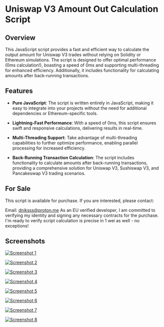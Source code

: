 # Uniswap V3 Amount Out Calculation Script

## Overview

This JavaScript script provides a fast and efficient way to calculate the output amount for Uniswap V3 trades without relying on Solidity or Ethereum simulations. The script is designed to offer optimal performance (0ms calculation!), boasting a speed of 0ms and supporting multi-threading for enhanced efficiency. Additionally, it includes functionality for calculating amounts after back-running transactions.

## Features

- **Pure JavaScript**: The script is written entirely in JavaScript, making it easy to integrate into your projects without the need for additional dependencies or Ethereum-specific tools.

- **Lightning-Fast Performance**: With a speed of 0ms, this script ensures swift and responsive calculations, delivering results in real-time.

- **Multi-Threading Support**: Take advantage of multi-threading capabilities to further optimize performance, enabling parallel processing for increased efficiency.

- **Back-Running Transaction Calculation**: The script includes functionality to calculate amounts after back-running transactions, providing a comprehensive solution for Uniswap V3, Sushiswap V3, and Pancakeswap V3 trading scenarios.

## For Sale
This script is available for purchase. If you are interested, please contact: 

Email: dniksss@proton.me
As an EU verified developer, I am committed to verifying my identity and signing any necessary contracts for the purchase. I'm ready to verify script calculation is precise in 1 wei as well - no exceptions!

## Screenshots

[![Screenshot 1](https://i.ibb.co/TRFgQ19/image7.png)](https://i.ibb.co/TRFgQ19/image7.png)

[![Screenshot 2](https://i.ibb.co/5xTg5nn/image6.png)](https://i.ibb.co/5xTg5nn/image6.png)

[![Screenshot 3](https://i.ibb.co/pzScnGS/image5.png)](https://i.ibb.co/pzScnGS/image5.png)

[![Screenshot 4](https://i.ibb.co/3zr80MF/image4.png)](https://i.ibb.co/3zr80MF/image4.png)

[![Screenshot 5](https://i.ibb.co/BZsZWFJ/image3.png)](https://i.ibb.co/BZsZWFJ/image3.png)

[![Screenshot 6](https://i.ibb.co/m52Q3mV/image2.png)](https://i.ibb.co/m52Q3mV/image2.png)

[![Screenshot 7](https://i.ibb.co/12Lb7p6/image1.png)](https://i.ibb.co/12Lb7p6/image1.png)

[![Screenshot 8](https://i.ibb.co/rd6KqFj/image0.png)](https://i.ibb.co/rd6KqFj/image0.png)



